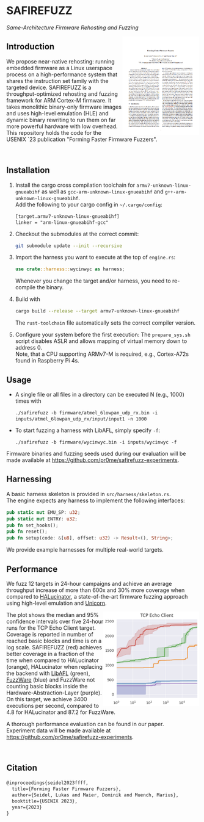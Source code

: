 # SAFIREFUZZ
_Same-Architecture Firmware Rehosting and Fuzzing_


<a href="https://download.vusec.net/papers/safirefuzz_sec23.pdf"> <img title="" src="images/paper.png" alt="forming faster firmware fuzzers paper" align="right" width="200"></a>

## Introduction
We propose near-native rehosting: running embedded firmware as a Linux userspace
process on a high-performance system that shares the instruction set family with the targeted device. 
SAFIREFUZZ is a throughput-optimized rehosting and fuzzing framework for ARM Cortex-M firmware.
It takes monolithic binary-only firmware images and uses high-level emulation (HLE) and dynamic binary
rewriting to run them on far more powerful hardware with low overhead.  
This repository holds the code for the USENIX `23 publication "Forming Faster Firmware Fuzzers".

<br />

## Installation
1. Install the cargo cross compilation toolchain for `armv7-unknown-linux-gnueabihf` as well as `gcc-arm-unknown-linux-gnueabihf` and `g++-arm-unknown-linux-gnueabihf`.  
    Add the following to your cargo config in `~/.cargo/config`:
    ```
    [target.armv7-unknown-linux-gnueabihf]
    linker = "arm-linux-gnueabihf-gcc"
    ```

2. Checkout the submodules at the correct commit:
    ```bash
    git submodule update --init --recursive
    ```

3. Import the harness you want to execute at the top of `engine.rs`:
    ```rust
    use crate::harness::wycinwyc as harness;
    ```
    Whenever you change the target and/or harness, you need to re-compile the binary.

4. Build with
    ```bash
    cargo build --release --target armv7-unknown-linux-gnueabihf
    ```
    The `rust-toolchain` file automatically sets the correct compiler version.

5. Configure your system before the first execution:
The `prepare_sys.sh` script disables ASLR and allows mapping of virtual memory down to address 0.  
Note, that a CPU supporting ARMv7-M is required, e.g.,  Cortex-A72s found in Raspberry Pi 4s.

## Usage
- A single file or all files in a directory can be executed N (e.g., 1000) times with
  ```
  ./safirefuzz -b firmware/atmel_6lowpan_udp_rx.bin -i inputs/atmel_6lowpan_udp_rx/input/input1 -n 1000
  ```
- To start fuzzing a harness with LibAFL, simply specify `-f`:
  ```
  ./safirefuzz -b firmware/wycinwyc.bin -i inputs/wycinwyc -f
  ```

Firmware binaries and fuzzing seeds used during our evaluation will be made available at https://github.com/pr0me/safirefuzz-experiments.

## Harnessing
A basic harness skeleton is provided in `src/harness/skeleton.rs`.  
The engine expects any harness to implement the following interfaces:
```rust
pub static mut EMU_SP: u32;
pub static mut ENTRY: u32;
pub fn set_hooks();
pub fn reset();
pub fn setup(code: &[u8], offset: u32) -> Result<(), String>;
```
We provide example harnesses for multiple real-world targets.

## Performance
We fuzz 12 targets in 24-hour campaigns and achieve an average throughput increase of more than 600x and 30% more coverage when compared to [HALucinator](https://github.com/ucsb-seclab/hal-fuzz), a state-of-the-art firmware fuzzing approach using high-level emulation and [Unicorn](https://github.com/unicorn-engine/unicorn). 

<img src="./images/cov.png" width="250" align="right">

The plot shows the median and 95% confidence intervals over five 24-hour runs for the TCP Echo Client target.
Coverage is reported in number of reached basic blocks and time is on a log scale.
SAFIREFUZZ (red) achieves better coverage in a fraction of the time when compared to HALucinator (orange), HALucinator when replacing the backend with [LibAFL](https://github.com/AFLplusplus/LibAFL) (green), [FuzzWare](https://github.com/fuzzware-fuzzer/fuzzware) (blue) and FuzzWare not counting basic blocks inside the Hardware-Abstraction-Layer (purple).  
On this target, we achieve 3400 executions per second, compared to 4.8 for HALucinator and 87.2 for FuzzWare.

A thorough performance evaluation can be found in our paper.  
Experiment data will be made available at https://github.com/pr0me/safirefuzz-experiments.

<br />

## Citation
```
@inproceedings{seidel2023ffff,
  title={Forming Faster Firmware Fuzzers},
  author={Seidel, Lukas and Maier, Dominik and Muench, Marius},
  booktitle={USENIX 2023},
  year={2023}
}
```
